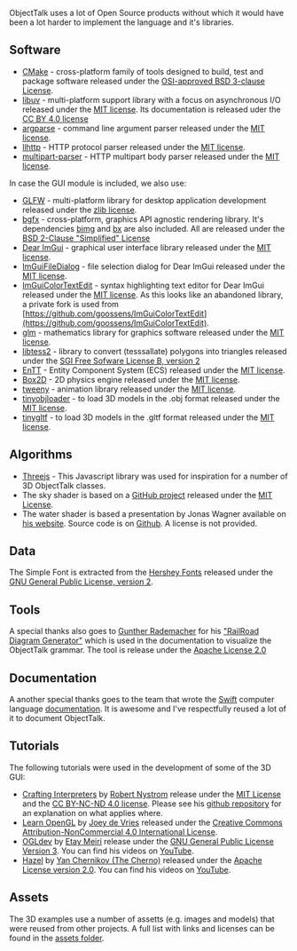 ObjectTalk uses a lot of Open Source products without which it would have
been a lot harder to implement the language and it's libraries.

## Software

* [CMake](https://cmake.org) - cross-platform family of tools designed to build, test and package software
released under the [OSI-approved BSD 3-clause License](https://gitlab.kitware.com/cmake/cmake/raw/master/Copyright.txt).
* [libuv](https://libuv.org) - multi-platform support library with a focus on asynchronous I/O
released under the [MIT license](https://opensource.org/licenses/MIT). Its documentation is released uder the
[CC BY 4.0 license](https://creativecommons.org/licenses/by/4.0/)
* [argparse](https://github.com/p-ranav/argparse) - command line argument parser
released under the [MIT license](https://opensource.org/licenses/MIT).
* [llhttp](https://llhttp.org) - HTTP protocol parser
released under the [MIT license](https://opensource.org/licenses/MIT).
* [multipart-parser](https://github.com/francoiscolas/multipart-parser) - HTTP multipart body parser
released under the [MIT license](https://opensource.org/licenses/MIT).

In case the GUI module is included, we also use:

* [GLFW](https://www.glfw.org) - multi-platform library for desktop application development
released under the [zlib license](https://opensource.org/licenses/Zlib).
* [bgfx](https://github.com/bkaradzic/bgfx) - cross-platform, graphics API agnostic rendering library. It's dependencies [bimg](https://github.com/bkaradzic/bimg) and [bx](https://github.com/bkaradzic/bx) are also included.
All are released under the [BSD 2-Clause "Simplified" License](https://opensource.org/licenses/BSD-2-Clause)
* [Dear ImGui](https://github.com/ocornut/imgui) - graphical user interface library
released under the [MIT license](https://opensource.org/licenses/MIT).
* [ImGuiFileDialog](https://github.com/aiekick/ImGuiFileDialog) - file selection dialog for Dear ImGui
released under the [MIT license](https://opensource.org/licenses/MIT).
* [ImGuiColorTextEdit](https://github.com/BalazsJako/ImGuiColorTextEdit) - syntax highlighting text editor for Dear ImGui
released under the [MIT license](https://opensource.org/licenses/MIT). As this looks like an abandoned library,
a private fork is used from [https://github.com/goossens/ImGuiColorTextEdit](https://github.com/goossens/ImGuiColorTextEdit).
* [glm](https://github.com/g-truc/glm) - mathematics library for graphics software
released under the [MIT license](https://opensource.org/licenses/MIT).
* [libtess2](https://github.com/memononen/libtess2) - library to convert (tesssallate) polygons into triangles
released under the [SGI Free Sofware License B, version 2](https://directory.fsf.org/wiki/License:SGI-B-2.0)
* [EnTT](https://github.com/skypjack/entt) - Entity Component System (ECS)
released under the [MIT license](https://opensource.org/licenses/MIT).
* [Box2D](https://box2d.org) - 2D physics engine
released under the [MIT license](https://opensource.org/licenses/MIT).
* [tweeny](https://github.com/mobius3/tweeny) - animation library
released under the [MIT license](https://opensource.org/licenses/MIT).
* [tinyobjloader](https://github.com/tinyobjloader/tinyobjloader) - to load 3D models in the .obj format
released under the [MIT license](https://opensource.org/licenses/MIT).
* [tinygltf](https://github.com/syoyo/tinygltf) - to load 3D models in the .gltf format
released under the [MIT license](https://opensource.org/licenses/MIT).

## Algorithms

* [Threejs](https://threejs.org) - This Javascript library was used for inspiration for a number of 3D ObjectTalk classes.
* The sky shader is based on a [GitHub project](https://github.com/shff/opengl_sky)
released under the [MIT License](https://opensource.org/licenses/MIT).
* The water shader is based a presentation by Jonas Wagner available on
[his website](https://29a.ch/slides/2012/webglwater/).
Source code is on [Github](https://github.com/jwagner/terrain). A license is not provided.

## Data

The Simple Font is extracted from the [Hershey Fonts](https://github.com/kamalmostafa/hershey-fonts)
released under the [GNU General Public License, version 2](https://www.gnu.org/licenses/old-licenses/gpl-2.0.en.html).

## Tools

A special thanks also goes to [Gunther Rademacher](https://github.com/GuntherRademacher) for his
["RailRoad Diagram Generator"](https://www.bottlecaps.de/rr/ui)
which is used in the documentation to visualize the ObjectTalk grammar. The tool is release under the
[Apache License 2.0](http://www.apache.org/licenses/LICENSE-2.0)

## Documentation

A another special thanks goes to the team that wrote the [Swift](https://swift.org) computer language
[documentation](https://swift.org/documentation/). It is awesome and I've respectfully reused a lot of it to document ObjectTalk.

## Tutorials

The following tutorials were used in the development of some of the 3D GUI:

* [Crafting Interpreters](https://www.craftinginterpreters.com) by [Robert Nystrom](http://journal.stuffwithstuff.com)
release under the [MIT License](https://opensource.org/licenses/MIT) and the
[CC BY-NC-ND 4.0 license](https://creativecommons.org/licenses/by-nc-nd/4.0/). Please see his
[github repository](https://github.com/munificent/craftinginterpreters/blob/master/LICENSE) for an explanation on
what applies where.
* [Learn OpenGL](https://learnopengl.com) by [Joey de Vries](http://joeydevries.com/#home) released under the [Creative Commons Attribution-NonCommercial 4.0 International License](https://creativecommons.org/licenses/by-nc/4.0/legalcode).
* [OGLdev](https://ogldev.org/index.html) by [Etay Meiri](https://ogldev.org/contact.html) release under the [GNU General Public License Version 3](https://www.gnu.org/licenses/gpl-3.0.txt). You can find his videos on
[YouTube](https://www.youtube.com/channel/UC7Z1FTCdSln_qFKK95AWplw).
* [Hazel](https://github.com/TheCherno/Hazel) by [Yan Chernikov (The Cherno)]() released under the
[Apache License version 2.0](http://www.apache.org/licenses/LICENSE-2.0). You can find his videos on
[YouTube](https://www.youtube.com/@TheCherno).

## Assets

The 3D examples use a number of assetts (e.g. images and models) that were reused from other projects.
A full list with links and licenses can be found in the [assets folder](examples/3d/assets/README.md).
